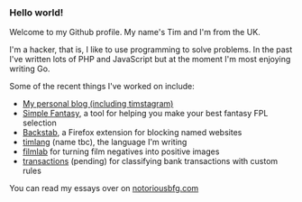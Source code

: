 ### Hello world!

Welcome to my Github profile. My name's Tim and I'm from the UK.

I'm a hacker, that is, I like to use programming to solve problems. In the past I've written lots of PHP and JavaScript but at the moment I'm most enjoying writing Go.

Some of the recent things I've worked on include:
- [My personal blog (including timstagram)](https://notoriousbfg.com)
- [Simple Fantasy](https://github.com/notoriousbfg/simple-fantasy), a tool for helping you make your best fantasy FPL selection
- [Backstab](https://github.com/notoriousbfg/backstab), a Firefox extension for blocking named websites
- [timlang](https://github.com/notoriousbfg/tim) (name tbc), the language I'm writing
- [filmlab](https://github.com/notoriousbfg/filmlab) for turning film negatives into positive images
- [transactions](https://github.com/notoriousbfg/transactions) (pending) for classifying bank transactions with custom rules

You can read my essays over on [notoriousbfg.com](https://notoriousbfg.com) 
